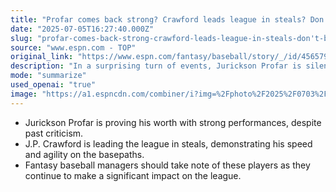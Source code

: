 ```yaml
---
title: "Profar comes back strong? Crawford leads league in steals? Don't be surprised"
date: "2025-07-05T16:27:40.000Z"
slug: "profar-comes-back-strong-crawford-leads-league-in-steals-don't-be-surprised"
source: "www.espn.com - TOP"
original_link: "https://www.espn.com/fantasy/baseball/story/_/id/45657977/fantasy-baseball-espn-news-mlb-surprised-2025-july-3"
description: "In a surprising turn of events, Jurickson Profar is silencing his critics with impressive performances on the field. Meanwhile, J.P. Crawford is showcasing his speed and agility by leading the league in steals. Fantasy baseball managers should keep a close eye on these players as they continue to make a significant impact on the league with their standout performances."
mode: "summarize"
used_openai: "true"
image: "https://a1.espncdn.com/combiner/i?img=%2Fphoto%2F2025%2F0703%2Fr1514442_3_1296x729_16%2D9.jpg"
---
```


- Jurickson Profar is proving his worth with strong performances, despite past criticism.
- J.P. Crawford is leading the league in steals, demonstrating his speed and agility on the basepaths.
- Fantasy baseball managers should take note of these players as they continue to make a significant impact on the league.